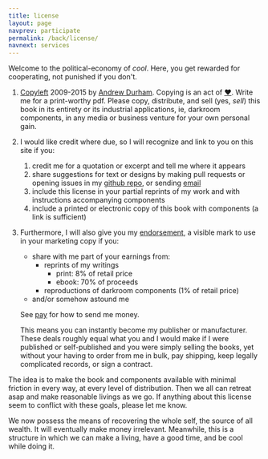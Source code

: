 ```yaml
---
title: license
layout: page
navprev: participate
permalink: /back/license/
navnext: services
---
```


Welcome to the political-economy of _cool_. Here, you get rewarded for cooperating, not punished if you don't. 

1. [Copyleft](http://wtfpl.net) 2009-2015 by [Andrew Durham](/). Copying is an act of [♥](https://copyheart.org). Write me for a print-worthy pdf. Please copy, distribute, and sell (yes, _sell_) this book in its entirety or its industrial applications, ie, darkroom components, in any media or business venture for your own personal gain.
2. I would like credit where due, so I will recognize and link to you on this site if you:
	1. credit me for a quotation or excerpt and tell me where it appears
	2. share suggestions for text or designs by making pull requests or opening issues in my [github repo](https://github.com/yodrew/yodrew.github.io), or sending [email](/about#contact)
	3. include this license in your partial reprints of my work and with instructions accompanying components
	4. include a printed or electronic copy of this book with components (a link is sufficient)
3. Furthermore, I will also give you my [endorsement](https://questioncopyright.org/creator_endorsed.html), a visible mark to use in your marketing copy if you: 
	- share with me part of your earnings from:
		- reprints of my writings
			- print: 8% of retail price
			- ebook: 70% of proceeds
		- reproductions of darkroom components (1% of retail price)
	- and/or somehow astound me

	See [pay](/back/services#pay) for how to send me money.

	This means you can instantly become my publisher or manufacturer. These deals roughly equal what you and I would make if I were published or self-published and you were simply selling the books, yet without your having to order from me in bulk, pay shipping, keep legally complicated records, or sign a contract. 
	
The idea is to make the book and components available with minimal friction in every way, at every level of distribution. Then we all can retreat asap and make reasonable livings as we go. If anything about this license seem to conflict with these goals, please let me know.

We now possess the means of recovering the whole self, the source of all wealth. It will eventually make money irrelevant. Meanwhile, this is a structure in which we can make a living, have a good time, and be cool while doing it.
